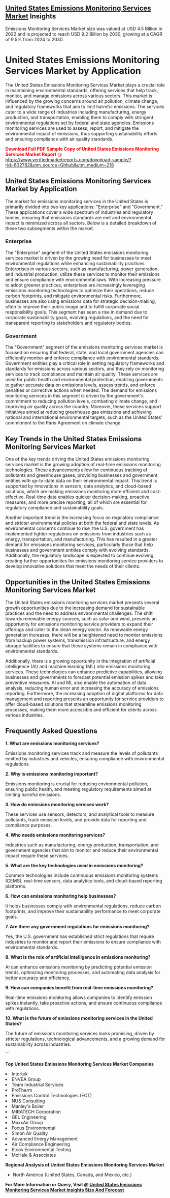 <h2><a href="https://www.verifiedmarketreports.com/download-sample/?rid=602782&amp;utm_source=Github&amp;utm_medium=218" target="_blank">United States Emissions Monitoring Services Market</a> Insights</h2><p>Emissions Monitoring Services Market size was valued at USD 4.5 Billion in 2022 and is projected to reach USD 9.2 Billion by 2030, growing at a CAGR of 9.5% from 2024 to 2030.</p><p> <h1>United States Emissions Monitoring Services Market by Application</h1> <p>The United States Emissions Monitoring Services Market plays a crucial role in maintaining environmental standards, offering services that help track, monitor, and manage emissions across various sectors. This market is influenced by the growing concerns around air pollution, climate change, and regulatory frameworks that aim to limit harmful emissions. The services cater to a wide range of industries including manufacturing, energy production, and transportation, enabling them to comply with stringent environmental regulations set by federal and state agencies. Emissions monitoring services are used to assess, report, and mitigate the environmental impact of emissions, thus supporting sustainability efforts and ensuring compliance with air quality standards.</p> <p><p><span class=""><span style="color: #ff0000;"><strong>Download Full PDF Sample Copy of United States Emissions Monitoring Services Market Report</strong> @ </span><a href="https://www.verifiedmarketreports.com/download-sample/?rid=602782&amp;utm_source=Github&amp;utm_medium=218" target="_blank">https://www.verifiedmarketreports.com/download-sample/?rid=602782&amp;utm_source=Github&amp;utm_medium=218</a></span></p></p> <h2>United States Emissions Monitoring Services Market by Application</h2> <p>The market for emissions monitoring services in the United States is primarily divided into two key applications: "Enterprise" and "Government." These applications cover a wide spectrum of industries and regulatory bodies, ensuring that emissions standards are met and environmental impact is minimized across all sectors. Below is a detailed breakdown of these two subsegments within the market.</p> <h3>Enterprise</h3> <p>The "Enterprise" segment of the United States emissions monitoring services market is driven by the growing need for businesses to meet environmental regulations while enhancing sustainability practices. Enterprises in various sectors, such as manufacturing, power generation, and industrial production, utilize these services to monitor their emissions and ensure compliance with environmental laws. With increasing pressure to adopt greener practices, enterprises are increasingly leveraging emissions monitoring technologies to optimize their operations, reduce carbon footprints, and mitigate environmental risks. Furthermore, businesses are also using emissions data for strategic decision-making, often to improve their public image and to fulfill corporate social responsibility goals. This segment has seen a rise in demand due to corporate sustainability goals, evolving regulations, and the need for transparent reporting to stakeholders and regulatory bodies.</p> <h3>Government</h3> <p>The "Government" segment of the emissions monitoring services market is focused on ensuring that federal, state, and local government agencies can efficiently monitor and enforce compliance with environmental standards. Government entities play a critical role in setting regulatory frameworks and standards for emissions across various sectors, and they rely on monitoring services to track compliance and maintain air quality. These services are used for public health and environmental protection, enabling governments to gather accurate data on emissions levels, assess trends, and enforce penalties or corrective actions when needed. The demand for emissions monitoring services in this segment is driven by the government's commitment to reducing pollution levels, combating climate change, and improving air quality across the country. Moreover, these services support initiatives aimed at reducing greenhouse gas emissions and achieving national and international environmental targets, such as the United States' commitment to the Paris Agreement on climate change.</p> <h2>Key Trends in the United States Emissions Monitoring Services Market</h2> <p>One of the key trends driving the United States emissions monitoring services market is the growing adoption of real-time emissions monitoring technologies. These advancements allow for continuous tracking of pollutants and greenhouse gases, providing businesses and government entities with up-to-date data on their environmental impact. This trend is supported by innovations in sensors, data analytics, and cloud-based solutions, which are making emissions monitoring more efficient and cost-effective. Real-time data enables quicker decision-making, proactive measures, and more precise reporting, all of which are essential for regulatory compliance and sustainability goals.</p> <p>Another important trend is the increasing focus on regulatory compliance and stricter environmental policies at both the federal and state levels. As environmental concerns continue to rise, the U.S. government has implemented tighter regulations on emissions from industries such as energy, transportation, and manufacturing. This has resulted in a greater demand for emissions monitoring services, particularly those that help businesses and government entities comply with evolving standards. Additionally, the regulatory landscape is expected to continue evolving, creating further opportunities for emissions monitoring service providers to develop innovative solutions that meet the needs of their clients.</p> <h2>Opportunities in the United States Emissions Monitoring Services Market</h2> <p>The United States emissions monitoring services market presents several growth opportunities due to the increasing demand for sustainable practices and the need to address environmental challenges. The shift towards renewable energy sources, such as solar and wind, presents an opportunity for emissions monitoring service providers to expand their offerings and cater to the clean energy sector. As renewable energy generation increases, there will be a heightened need to monitor emissions from backup power systems, transmission infrastructure, and energy storage facilities to ensure that these systems remain in compliance with environmental standards.</p> <p>Additionally, there is a growing opportunity in the integration of artificial intelligence (AI) and machine learning (ML) into emissions monitoring services. These technologies can enhance predictive capabilities, allowing businesses and governments to forecast potential emission spikes and take preventive measures. AI and ML also enable the automation of data analysis, reducing human error and increasing the accuracy of emissions reporting. Furthermore, the increasing adoption of digital platforms for data management and reporting presents an opportunity for service providers to offer cloud-based solutions that streamline emissions monitoring processes, making them more accessible and efficient for clients across various industries.</p> <h2>Frequently Asked Questions</h2> <p><strong>1. What are emissions monitoring services?</strong></p> <p>Emissions monitoring services track and measure the levels of pollutants emitted by industries and vehicles, ensuring compliance with environmental regulations.</p> <p><strong>2. Why is emissions monitoring important?</strong></p> <p>Emissions monitoring is crucial for reducing environmental pollution, ensuring public health, and meeting regulatory requirements aimed at limiting harmful emissions.</p> <p><strong>3. How do emissions monitoring services work?</strong></p> <p>These services use sensors, detectors, and analytical tools to measure pollutants, track emission levels, and provide data for reporting and compliance purposes.</p> <p><strong>4. Who needs emissions monitoring services?</strong></p> <p>Industries such as manufacturing, energy production, transportation, and government agencies that aim to monitor and reduce their environmental impact require these services.</p> <p><strong>5. What are the key technologies used in emissions monitoring?</strong></p> <p>Common technologies include continuous emissions monitoring systems (CEMS), real-time sensors, data analytics tools, and cloud-based reporting platforms.</p> <p><strong>6. How can emissions monitoring help businesses?</strong></p> <p>It helps businesses comply with environmental regulations, reduce carbon footprints, and improve their sustainability performance to meet corporate goals.</p> <p><strong>7. Are there any government regulations for emissions monitoring?</strong></p> <p>Yes, the U.S. government has established strict regulations that require industries to monitor and report their emissions to ensure compliance with environmental standards.</p> <p><strong>8. What is the role of artificial intelligence in emissions monitoring?</strong></p> <p>AI can enhance emissions monitoring by predicting potential emission trends, optimizing monitoring processes, and automating data analysis for better accuracy and efficiency.</p> <p><strong>9. How can companies benefit from real-time emissions monitoring?</strong></p> <p>Real-time emissions monitoring allows companies to identify emission spikes instantly, take proactive actions, and ensure continuous compliance with regulations.</p> <p><strong>10. What is the future of emissions monitoring services in the United States?</strong></p> <p>The future of emissions monitoring services looks promising, driven by stricter regulations, technological advancements, and a growing demand for sustainability across industries.</p> ```</p><p><strong>Top United States Emissions Monitoring Services Market Companies</strong></p><div data-test-id=""><p><li>Intertek</li><li> ENVEA Group</li><li> Team Industrial Services</li><li> ProTherm</li><li> Emissions Control Technologies (ECT)</li><li> NUS Consulting</li><li> Manley's Boiler</li><li> MIRATECH Corporation</li><li> GEL Engineering</li><li> MaxxAir Group</li><li> Focus Environmental</li><li> Simon Air Quality</li><li> Advanced Energy Management</li><li> Air Compliance Engineering</li><li> Etcos Environmental Testing</li><li> McHale & Associates</li></p><div><strong>Regional Analysis of&nbsp;United States Emissions Monitoring Services Market</strong></div><ul><li dir="ltr"><p dir="ltr">North America&nbsp;(United States, Canada, and Mexico, etc.)</p></li></ul><p><strong>For More Information or Query, Visit @&nbsp;</strong><strong><a href="https://www.verifiedmarketreports.com/product/emissions-monitoring-services-market/?utm_source=Github&amp;utm_medium=218" target="_blank">United States Emissions Monitoring Services Market Insights Size And Forecast</a></strong></p></div>
